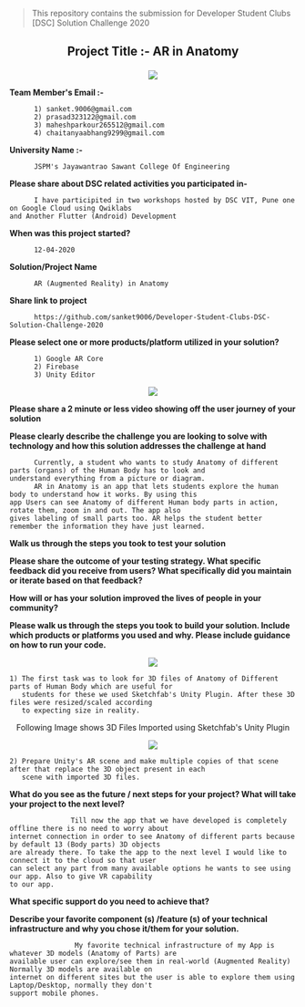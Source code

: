 
> This repository contains the submission for Developer Student Clubs [DSC] Solution Challenge 2020
## <p align="center"> Project Title :- AR in Anatomy </p>


<p align="center">
 <img  src="https://github.com/sanket9006/Developer-Student-Clubs-DSC-Solution-Challenge-2020/blob/master/222.png">
</p>



**Team Member's Email :-**

          1) sanket.9006@gmail.com      
          2) prasad323122@gmail.com
          3) maheshparkour265512@gmail.com
          4) chaitanyaabhang9299@gmail.com

**University Name :-**

          JSPM's Jayawantrao Sawant College Of Engineering


**Please share about DSC related activities you participated in-**
          
          I have participited in two workshops hosted by DSC VIT, Pune one on Google Cloud using Qwiklabs 
    and Another Flutter (Android) Development

**When was this project started?**
          
          12-04-2020

**Solution/Project Name**

          AR (Augmented Reality) in Anatomy
          
**Share link to project**
          
          https://github.com/sanket9006/Developer-Student-Clubs-DSC-Solution-Challenge-2020
        
          
**Please select one or more products/platform utilized in your solution?**

          1) Google AR Core
          2) Firebase
          3) Unity Editor
          
          
<p align="center">
 <img  src="https://github.com/sanket9006/Developer-Student-Clubs-DSC-Solution-Challenge-2020/blob/master/Unity + Arcore + Firebase - Copy.png">
</p>


**Please share a 2 minute or less video showing off the user journey of your solution**


**Please clearly describe the challenge you are looking to solve with technology and how this solution addresses the challenge at hand**

          Currently, a student who wants to study Anatomy of different parts (organs) of the Human Body has to look and 
    understand everything from a picture or diagram.
          AR in Anatomy is an app that lets students explore the human body to understand how it works. By using this 
    app Users can see Anatomy of different Human body parts in action, rotate them, zoom in and out. The app also 
    gives labeling of small parts too. AR helps the student better remember the information they have just learned. 

**Walk us through the steps you took to test your solution**


**Please share the outcome of your testing strategy. What specific feedback did you receive from users? What specifically 
did you maintain or iterate based on that feedback?**




**How will or has your solution improved the lives of people in your community?**


**Please walk us through the steps you took to build your solution. Include which products or platforms you used and why. Please include guidance on how to run your code.**

<p align="center">
<img  src="https://github.com/sanket9006/Developer-Student-Clubs-DSC-Solution-Challenge-2020/blob/master/s.png">
</p>

    1) The first task was to look for 3D files of Anatomy of Different parts of Human Body which are useful for 
       students for these we used Sketchfab's Unity Plugin. After these 3D files were resized/scaled according 
       to expecting size in reality. 

<p align="center"> Following Image shows 3D Files Imported using Sketchfab's Unity Plugin </p>
       

<p align="center">
<img  src="https://github.com/sanket9006/Developer-Student-Clubs-DSC-Solution-Challenge-2020/blob/master/9999999999999999.png">
</p>

    2) Prepare Unity's AR scene and make multiple copies of that scene after that replace the 3D object present in each 
       scene with imported 3D files. 

**What do you see as the future / next steps for your project? What will take your project to the next level?**

                   Till now the app that we have developed is completely offline there is no need to worry about 
    internet connection in order to see Anatomy of different parts because by default 13 (Body parts) 3D objects 
    are already there. To take the app to the next level I would like to connect it to the cloud so that user 
    can select any part from many available options he wants to see using our app. Also to give VR capability 
    to our app.                
          
**What specific support do you need to achieve that?**


**Describe your favorite component (s) /feature (s) of your technical infrastructure and why you chose it/them for your solution.**
                    
                    My favorite technical infrastructure of my App is whatever 3D models (Anatomy of Parts) are
    available user can explore/see them in real-world (Augmented Reality)  Normally 3D models are available on 
    internet on different sites but the user is able to explore them using Laptop/Desktop, normally they don't 
    support mobile phones.

